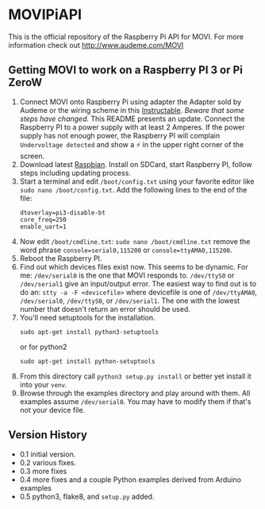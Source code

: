 # MOVIPiAPI
This is the official repository of the Raspberry Pi API for MOVI. For more information check out http://www.audeme.com/MOVI

## Getting MOVI to work on a Raspberry PI 3 or Pi ZeroW
1. Connect MOVI onto Raspberry Pi using adapter the Adapter sold by
Audeme or the wiring scheme in this
[Instructable](https://www.instructables.com/id/Untethered-Speech-Dialog-Using-MOVI-With-the-Rasbe/).
_Beware that some steps have changed._ This README presents an update.
Connect the Raspberry PI to a power supply with at least 2 Amperes. If
the power supply has not enough power, the Raspberry PI will complain
`Undervoltage detected` and show a ⚡️ in the upper right corner of the
screen.
1. Download latest
[Raspbian](https://www.raspberrypi.org/downloads/raspbian/). Install
on SDCard, start Raspberry PI, follow steps including updating
process.
1. Start a terminal and edit `/boot/config.txt` using your favorite editor like `sudo nano /boot/config.txt`. 
   Add the following lines to the end of the file:
   ``` 
   dtoverlay=pi3-disable-bt 
   core_freq=250
   enable_uart=1
   ```
1. Now edit `/boot/cmdline.txt`: ``` sudo nano /boot/cmdline.txt ```
   remove the word phrase `console=serial0,115200` or
   `console=ttyAMA0,115200`.
1. Reboot the Raspberry PI.
1. Find out which devices files exist now. This seems to be dynamic.
For me: `/dev/serial0` is the one that MOVI responds to. `/dev/ttyS0`
or `/dev/serial1` give an input/output error. The easiest way to find
out is to do an: ``` stty -a -F <devicefile> ``` where devicefile is
one of `/dev/ttyAMA0`, `/dev/serial0`, `/dev/ttyS0`, or
`/dev/serial1`. The one with the lowest number that doesn't return an
error should be used.
1. You'll need setuptools for the installation.
   ```
   sudo apt-get install python3-setuptools
   ```
   or for python2
   ```
   sudo apt-get install python-setuptools
   ```
1. From this directory call `python3 setup.py install` or better yet
   install it into your `venv`.
1. Browse through the examples directory and play around with them.
All examples assume `/dev/serial0`. You may have to modify them if
that's not your device file.

## Version History
 * 0.1 initial version.
 * 0.2 various fixes.
 * 0.3 more fixes
 * 0.4 more fixes and a couple Python examples derived from Arduino examples
 * 0.5 python3, flake8, and `setup.py` added.
